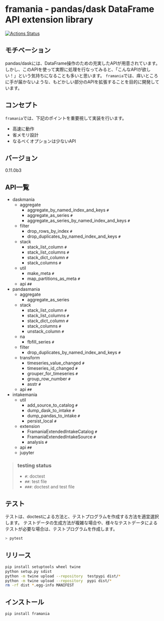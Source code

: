 # framania - pandas/dask DataFrame API extension library

[![Actions Status](https://github.com/archiba/framania/workflows/tests/badge.svg)](https://github.com/archiba/framania/actions)


## モチベーション

pandas/daskには、DataFrame操作のための充実したAPIが用意されています。
しかし、このAPIを使って実際に処理を行なってみると、「こんなAPIが欲しい！」という気持ちになることも多いと思います。
`framania`では、痒いところに手が届かないような、もどかしい部分のAPIを拡張することを目的に開発しています。

## コンセプト

`framania`では、下記のポイントを重要視して実装を行います。

- 高速に動作
- 省メモリ設計
- なるべくオプションは少ないAPI

## バージョン

0.11.0b3

## API一覧

- daskmania
    - aggregate
        - aggregate_by_named_index_and_keys `#`
        - aggregate_as_series `#`
        - aggregate_as_series_by_named_index_and_keys `#`
    - filter
        - drop_rows_by_index `#`
        - drop_duplicates_by_named_index_and_keys `#`
    - stack
        - stack_list_column `#`
        - stack_list_columns `#`
        - stack_dict_column `#`
        - stack_columns `#`
    - util
        - make_meta `#`
        - map_partitions_as_meta `#`
    - api `##`
- pandasmania
    - aggregate
        - aggregate_as_series
    - stack
        - stack_list_column `#`
        - stack_list_columns `#`
        - stack_dict_column `#`
        - stack_columns `#`
        - unstack_column `#`
    - na
        - fbfill_series `#`
    - filter
        - drop_duplicates_by_named_index_and_keys `#`
    - transform
        - timeseries_value_changed `#`
        - timeseries_id_changed `#`
        - grouper_for_timeseries `#`
        - group_row_number `#`
        - asstr `#`
    - api `##`
- intakemania
    - util
        - add_source_to_catalog `#`
        - dump_dask_to_intake `#`
        - dump_pandas_to_intake `#`
        - persist_local `#`
    - extension
        - FramaniaExtendedIntakeCatalog `#`
        - FramaniaExtendedIntakeSource `#`
        - analysis `#`
    - api `##`
    - jupyter

> ### testing status
> 
> - `#`: doctest
> - `##`: test file
> - `###`: doctest and test file


## テスト

テストは、doctestによる方法と、テストプログラムを作成する方法を適宜選択します。
テストデータの生成方法が複雑な場合や、様々なテストデータによるテストが必要な場合は、テストプログラムを作成します。

```bash
> pytest
```

## リリース
```bash
pip install setuptools wheel twine
python setup.py sdist
python -m twine upload --repository  testpypi dist/*
python -m twine upload --repository  pypi dist/*
rm -rf dist *.egg-info MANIFEST

```

## インストール
```bash
pip install framania
```
